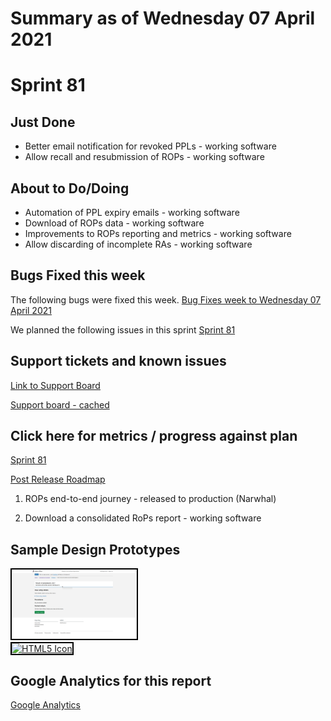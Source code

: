 # Summary as of Wednesday 07 April 2021 

# Sprint 81

## Just Done
* Better email notification for revoked PPLs - working software
* Allow recall and resubmission of ROPs - working software

## About to Do/Doing
* Automation of PPL expiry emails - working software
* Download of ROPs data - working software
* Improvements to ROPs reporting and metrics - working software
* Allow discarding of incomplete RAs - working software

## Bugs Fixed this week
The following bugs were fixed this week.
[Bug Fixes week to Wednesday 07 April 2021](graphs/bugs07042021.png)

We planned the following issues in this sprint 
[Sprint 81](graphs/sprint07042021.png)

## Support tickets and known issues
[Link to Support Board](https://collaboration.homeoffice.gov.uk/jira/secure/RapidBoard.jspa?rapidView=1717&selectedIssue=ASSB-253)

[Support board - cached](graphs/supportBoard07042021.png)

## Click here for metrics / progress against plan
[Sprint 81](graphs/progress07042021.png)

[Post Release Roadmap](graphs/roadmap07042021.png)

1. ROPs end-to-end journey - released to production (Narwhal)

1. Download a consolidated RoPs report - working software

## Sample Design Prototypes
<a href="graphs/proto1_07042021.png"><img src="graphs/proto1_07042021.png" alt="HTML5 Icon" width="200" style="border:2px solid black"></a>
<br>
<a href="graphs/proto2_07042021.png"><img src="graphs/proto2_07042021.png" alt="HTML5 Icon" width="200" style="border:2px solid black"></a>
<br>


## Google Analytics for this report
[Google Analytics](graphs/GA07042021.png)

